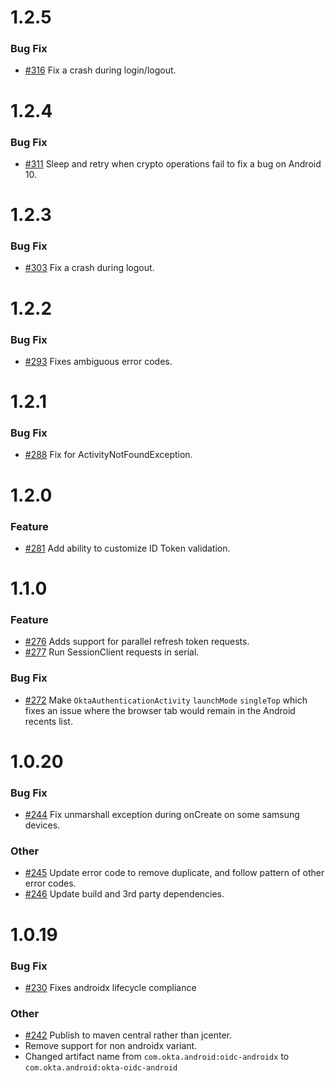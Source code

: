 # 1.2.5

### Bug Fix
- [#316](https://github.com/okta/okta-oidc-android/pull/316) Fix a crash during login/logout.

# 1.2.4

### Bug Fix
- [#311](https://github.com/okta/okta-oidc-android/pull/311) Sleep and retry when crypto operations fail to fix a bug on Android 10.

# 1.2.3

### Bug Fix
- [#303](https://github.com/okta/okta-oidc-android/pull/303) Fix a crash during logout.

# 1.2.2

### Bug Fix
- [#293](https://github.com/okta/okta-oidc-android/pull/293) Fixes ambiguous error codes.

# 1.2.1

### Bug Fix
- [#288](https://github.com/okta/okta-oidc-android/pull/288) Fix for ActivityNotFoundException.

# 1.2.0

### Feature
- [#281](https://github.com/okta/okta-oidc-android/pull/281) Add ability to customize ID Token validation.

# 1.1.0

### Feature
- [#276](https://github.com/okta/okta-oidc-android/pull/276) Adds support for parallel refresh token requests.
- [#277](https://github.com/okta/okta-oidc-android/pull/277) Run SessionClient requests in serial.

### Bug Fix
- [#272](https://github.com/okta/okta-oidc-android/pull/272) Make `OktaAuthenticationActivity` `launchMode` `singleTop` which fixes an issue where the browser tab would remain in the Android recents list.

# 1.0.20

### Bug Fix

- [#244](https://github.com/okta/okta-oidc-android/pull/244) Fix unmarshall exception during onCreate on some samsung devices.

### Other

- [#245](https://github.com/okta/okta-oidc-android/pull/245) Update error code to remove duplicate, and follow pattern of other error codes.
- [#246](https://github.com/okta/okta-oidc-android/pull/246) Update build and 3rd party dependencies.

# 1.0.19

### Bug Fix

- [#230](https://github.com/okta/okta-oidc-android/pull/230) Fixes androidx lifecycle compliance

### Other 

- [#242](https://github.com/okta/okta-oidc-android/pull/242) Publish to maven central rather than jcenter.
- Remove support for non androidx variant.
- Changed artifact name from `com.okta.android:oidc-androidx` to `com.okta.android:okta-oidc-android`

